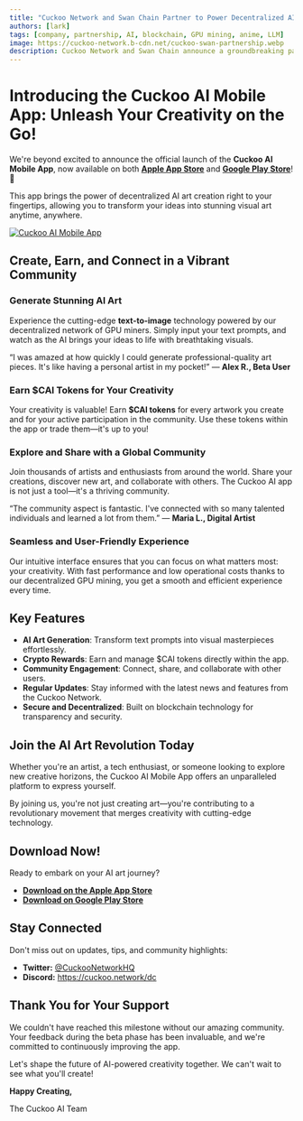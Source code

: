 ```yaml
---
title: "Cuckoo Network and Swan Chain Partner to Power Decentralized AI and Anime-Inspired LLMs"
authors: [lark]
tags: [company, partnership, AI, blockchain, GPU mining, anime, LLM]
image: https://cuckoo-network.b-cdn.net/cuckoo-swan-partnership.webp
description: Cuckoo Network and Swan Chain announce a groundbreaking partnership to expand GPU resources for decentralized AI, featuring anime-inspired character LLMs. Learn how this collaboration is set to revolutionize the AI ecosystem.
---
```



# Introducing the Cuckoo AI Mobile App: Unleash Your Creativity on the Go!

We're beyond excited to announce the official launch of the **Cuckoo AI Mobile App**, now available on both **[Apple App Store](https://apps.apple.com/app/apple-store/id6670416935)** and **[Google Play Store](https://play.google.com/store/apps/details?id=network.cuckoo.android)**! 🎉

This app brings the power of decentralized AI art creation right to your fingertips, allowing you to transform your ideas into stunning visual art anytime, anywhere.

[![Cuckoo AI Mobile App](https://cuckoo-network.b-cdn.net/cuckoo-mobile-screenshots.webp)](https://onelink.to/38sr93)

## **Create, Earn, and Connect in a Vibrant Community**

### **Generate Stunning AI Art**

Experience the cutting-edge **text-to-image** technology powered by our decentralized network of GPU miners. Simply input your text prompts, and watch as the AI brings your ideas to life with breathtaking visuals.

“I was amazed at how quickly I could generate professional-quality art pieces. It's like having a personal artist in my pocket!” — **Alex R., Beta User**

### **Earn $CAI Tokens for Your Creativity**

Your creativity is valuable! Earn **$CAI tokens** for every artwork you create and for your active participation in the community. Use these tokens within the app or trade them—it's up to you!

### **Explore and Share with a Global Community**

Join thousands of artists and enthusiasts from around the world. Share your creations, discover new art, and collaborate with others. The Cuckoo AI app is not just a tool—it's a thriving community.

“The community aspect is fantastic. I've connected with so many talented individuals and learned a lot from them.” — **Maria L., Digital Artist**

### **Seamless and User-Friendly Experience**

Our intuitive interface ensures that you can focus on what matters most: your creativity. With fast performance and low operational costs thanks to our decentralized GPU mining, you get a smooth and efficient experience every time.

## **Key Features**

- **AI Art Generation**: Transform text prompts into visual masterpieces effortlessly.
- **Crypto Rewards**: Earn and manage $CAI tokens directly within the app.
- **Community Engagement**: Connect, share, and collaborate with other users.
- **Regular Updates**: Stay informed with the latest news and features from the Cuckoo Network.
- **Secure and Decentralized**: Built on blockchain technology for transparency and security.

## **Join the AI Art Revolution Today**

Whether you're an artist, a tech enthusiast, or someone looking to explore new creative horizons, the Cuckoo AI Mobile App offers an unparalleled platform to express yourself.

By joining us, you're not just creating art—you're contributing to a revolutionary movement that merges creativity with cutting-edge technology.

## **Download Now!**

Ready to embark on your AI art journey?

- **[Download on the Apple App Store](https://apps.apple.com/app/apple-store/id6670416935)**
- **[Download on Google Play Store](https://play.google.com/store/apps/details?id=network.cuckoo.android)**

## **Stay Connected**

Don't miss out on updates, tips, and community highlights:

- **Twitter:** [@CuckooNetworkHQ](https://cuckoo.network/x)
- **Discord:** https://cuckoo.network/dc

## **Thank You for Your Support**

We couldn't have reached this milestone without our amazing community. Your feedback during the beta phase has been invaluable, and we're committed to continuously improving the app.

Let's shape the future of AI-powered creativity together. We can't wait to see what you'll create!

**Happy Creating,**

The Cuckoo AI Team

